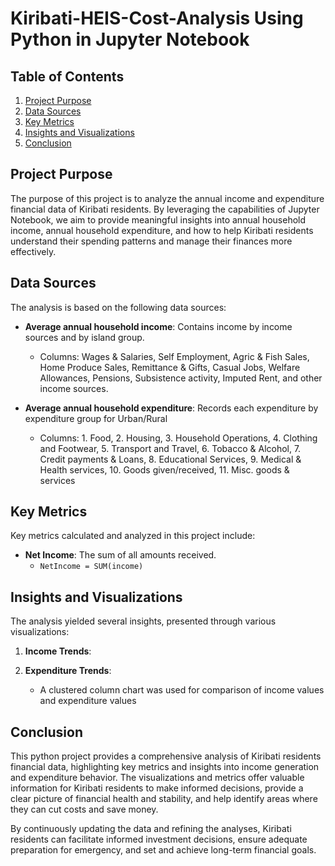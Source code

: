 # Kiribati-HEIS-Cost-Analysis Using Python in Jupyter Notebook

## Table of Contents
1. [Project Purpose](#project-purpose)
2. [Data Sources](#data-sources)
3. [Key Metrics](#key-metrics)
4. [Insights and Visualizations](#insights-and-visualizations)
5. [Conclusion](#conclusion)

## Project Purpose

The purpose of this project is to analyze the annual income and expenditure financial data of Kiribati residents. By leveraging the capabilities of Jupyter Notebook, we aim to provide meaningful insights into annual household income, annual household expenditure, and how to help Kiribati residents understand their spending patterns and manage their finances more effectively.

## Data Sources

The analysis is based on the following data sources:
- **Average annual household income**: Contains income by income sources and by island group.
  - Columns: Wages & Salaries, Self Employment, Agric & Fish Sales, Home Produce Sales, Remittance & Gifts, Casual Jobs, Welfare Allowances, Pensions, Subsistence activity, Imputed Rent, and other income sources.
- **Average annual household expenditure**: Records each expenditure by expenditure group for Urban/Rural

  - Columns: 1. Food, 2. Housing, 3. Household Operations, 4. Clothing and Footwear, 5. Transport and Travel, 6. Tobacco & Alcohol, 7. Credit payments & Loans, 8. Educational Services, 9. Medical & Health services, 10. Goods given/received, 11. Misc. goods & services


## Key Metrics

Key metrics calculated and analyzed in this project include:
- **Net Income**: The sum of all amounts received.
  - `NetIncome = SUM(income)`

## Insights and Visualizations

The analysis yielded several insights, presented through various visualizations:

1. **Income Trends**:

2. **Expenditure Trends**:
   - A clustered column chart was used for comparison of income values and expenditure values

## Conclusion

This python project provides a comprehensive analysis of Kiribati residents financial data, highlighting key metrics and insights into income generation and expenditure behavior. The visualizations and metrics offer valuable information for Kiribati residents to make informed decisions, provide a clear picture of financial health and stability, and help identify areas where they can cut costs and save money.

By continuously updating the data and refining the analyses, Kiribati residents can facilitate informed investment decisions, ensure adequate preparation for emergency, and set and achieve long-term financial goals.


